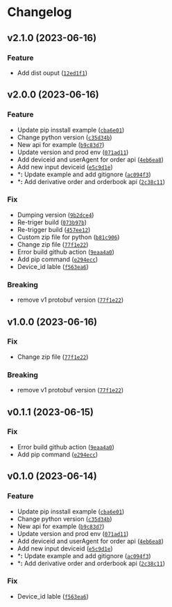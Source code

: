 # Changelog

<!--next-version-placeholder-->

## v2.1.0 (2023-06-16)

### Feature

* Add dist ouput ([`12ed1f1`](https://github.com/SSI-Securities-Corporation/python-fctrading/commit/12ed1f1d406e64debf0c5f62a83bdd7965841d4d))

## v2.0.0 (2023-06-16)

### Feature

* Update pip insstall example ([`cba6e01`](https://github.com/SSI-Securities-Corporation/python-fctrading/commit/cba6e014e594a77a7f7ef18e730b7959d5ac08ba))
* Change python version ([`c35d34b`](https://github.com/SSI-Securities-Corporation/python-fctrading/commit/c35d34bf76fa6913cce6d250ff92e703a7cd0609))
* New api for example ([`b9c83d7`](https://github.com/SSI-Securities-Corporation/python-fctrading/commit/b9c83d7222efe448763d4e76f99676477feb0d6b))
* Update version and prod env ([`071ad11`](https://github.com/SSI-Securities-Corporation/python-fctrading/commit/071ad1146a7e3f0ab1f431c88a9e065f10a47aeb))
* Add deviceid and userAgent for order api ([`4eb6ea8`](https://github.com/SSI-Securities-Corporation/python-fctrading/commit/4eb6ea897aa8fd9b753407b0e2291f6bf027b9c9))
* Add new input deviceid ([`e5c9d1e`](https://github.com/SSI-Securities-Corporation/python-fctrading/commit/e5c9d1e9b83e4a74aecd264b05e9ff012481693e))
* ***:** Update example and add gitignore ([`ac094f3`](https://github.com/SSI-Securities-Corporation/python-fctrading/commit/ac094f312c6bf995f43ff7ff3dee8194f1112e17))
* ***:** Add derivative order and orderbook api ([`2c38c11`](https://github.com/SSI-Securities-Corporation/python-fctrading/commit/2c38c11543dbd0e58a6c9faedf7801bd673948b0))

### Fix

* Dumping version ([`9b2dce4`](https://github.com/SSI-Securities-Corporation/python-fctrading/commit/9b2dce4d335f8771e1e31ea9913c6dd646fa0b4b))
* Re-triger build ([`073b97b`](https://github.com/SSI-Securities-Corporation/python-fctrading/commit/073b97b120eb3eab745bfd25e0d93263da29a356))
* Re-trigger build ([`457ee12`](https://github.com/SSI-Securities-Corporation/python-fctrading/commit/457ee1231530828a360a044391170a21e17ac396))
* Custom zip file for python ([`b81c906`](https://github.com/SSI-Securities-Corporation/python-fctrading/commit/b81c906ce3ed84af5bc46a224ac0369bd37fc922))
* Change zip file ([`77f1e22`](https://github.com/SSI-Securities-Corporation/python-fctrading/commit/77f1e22c7254ce4a4fedb7071143c7c4fccd7a1f))
* Error build github action ([`9eaa4a0`](https://github.com/SSI-Securities-Corporation/python-fctrading/commit/9eaa4a079191f7abc296a2b6c01488b8c4772a00))
* Add pip command ([`e294ecc`](https://github.com/SSI-Securities-Corporation/python-fctrading/commit/e294eccca5cf42d0b455263a54db1f64ef821910))
* Device_id lable ([`f563ea6`](https://github.com/SSI-Securities-Corporation/python-fctrading/commit/f563ea6e9dae955226edae654f53985ada794316))

### Breaking

* remove v1 protobuf version ([`77f1e22`](https://github.com/SSI-Securities-Corporation/python-fctrading/commit/77f1e22c7254ce4a4fedb7071143c7c4fccd7a1f))

## v1.0.0 (2023-06-16)

### Fix

* Change zip file ([`77f1e22`](https://github.com/SSI-Securities-Corporation/python-fctrading/commit/77f1e22c7254ce4a4fedb7071143c7c4fccd7a1f))

### Breaking

* remove v1 protobuf version ([`77f1e22`](https://github.com/SSI-Securities-Corporation/python-fctrading/commit/77f1e22c7254ce4a4fedb7071143c7c4fccd7a1f))

## v0.1.1 (2023-06-15)

### Fix

* Error build github action ([`9eaa4a0`](https://github.com/SSI-Securities-Corporation/python-fctrading/commit/9eaa4a079191f7abc296a2b6c01488b8c4772a00))
* Add pip command ([`e294ecc`](https://github.com/SSI-Securities-Corporation/python-fctrading/commit/e294eccca5cf42d0b455263a54db1f64ef821910))

## v0.1.0 (2023-06-14)

### Feature

* Update pip insstall example ([`cba6e01`](https://github.com/SSI-Securities-Corporation/python-fctrading/commit/cba6e014e594a77a7f7ef18e730b7959d5ac08ba))
* Change python version ([`c35d34b`](https://github.com/SSI-Securities-Corporation/python-fctrading/commit/c35d34bf76fa6913cce6d250ff92e703a7cd0609))
* New api for example ([`b9c83d7`](https://github.com/SSI-Securities-Corporation/python-fctrading/commit/b9c83d7222efe448763d4e76f99676477feb0d6b))
* Update version and prod env ([`071ad11`](https://github.com/SSI-Securities-Corporation/python-fctrading/commit/071ad1146a7e3f0ab1f431c88a9e065f10a47aeb))
* Add deviceid and userAgent for order api ([`4eb6ea8`](https://github.com/SSI-Securities-Corporation/python-fctrading/commit/4eb6ea897aa8fd9b753407b0e2291f6bf027b9c9))
* Add new input deviceid ([`e5c9d1e`](https://github.com/SSI-Securities-Corporation/python-fctrading/commit/e5c9d1e9b83e4a74aecd264b05e9ff012481693e))
* ***:** Update example and add gitignore ([`ac094f3`](https://github.com/SSI-Securities-Corporation/python-fctrading/commit/ac094f312c6bf995f43ff7ff3dee8194f1112e17))
* ***:** Add derivative order and orderbook api ([`2c38c11`](https://github.com/SSI-Securities-Corporation/python-fctrading/commit/2c38c11543dbd0e58a6c9faedf7801bd673948b0))

### Fix

* Device_id lable ([`f563ea6`](https://github.com/SSI-Securities-Corporation/python-fctrading/commit/f563ea6e9dae955226edae654f53985ada794316))
